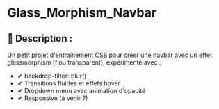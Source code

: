 ﻿# Glass_Morphism_Navbar

## 📝 Description :

Un petit projet d'entraînement CSS pour créer une navbar avec un effet glassmorphism (flou transparent), expérimenté avec :
- ✔ backdrop-filter: blur()
- ✔ Transitions fluides et effets hover
- ✔ Dropdown menu avec animation d'opacité
- ✔ Responsive (à venir ?)
